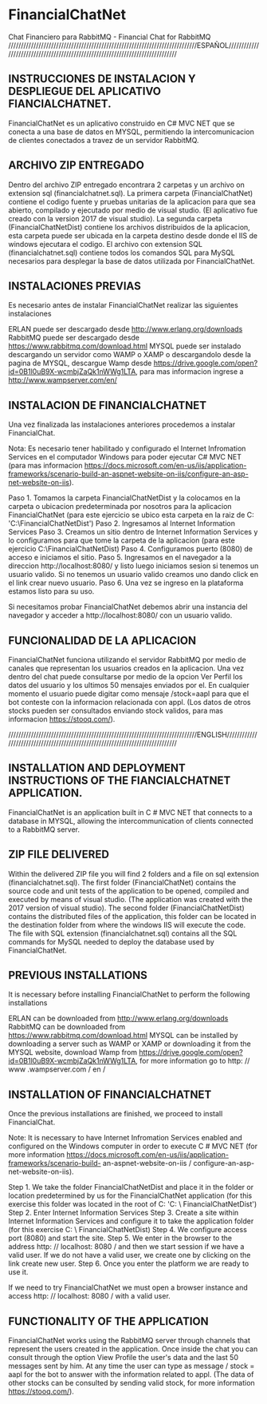 # FinancialChatNet
Chat Financiero para RabbitMQ - Financial Chat for RabbitMQ
///////////////////////////////////////////////////////////////////////////ESPAÑOL///////////////////////////////////////////////////////////////////////////////
## INSTRUCCIONES DE INSTALACION Y DESPLIEGUE DEL APLICATIVO FIANCIALCHATNET. 
FinancialChatNet es un aplicativo construido en C# MVC NET que se conecta a una base de datos en MYSQL, permitiendo la intercomunicacion de clientes conectados a travez de un servidor RabbitMQ.  

## ARCHIVO ZIP ENTREGADO

Dentro del archivo ZIP entregado encontrara 2 carpetas y un archivo on extension sql (financialchatnet.sql).
La primera carpeta (FinancialChatNet) contiene el codigo fuente y pruebas unitarias de la aplicacion para que sea abierto, compilado y ejecutado por medio de visual studio. (El aplicativo fue creado con la version 2017 de visual studio).
La segunda carpeta (FinancialChatNetDist) contiene los archivos distribuidos de la aplicacion, esta carpeta puede ser ubicada en la carpeta destino desde donde el IIS de windows ejecutara el codigo.
El archivo con extension SQL (financialchatnet.sql) contiene todos los comandos SQL para MySQL necesarios para desplegar la base de datos utilizada por FinancialChatNet.

## INSTALACIONES PREVIAS

Es necesario antes de instalar FinancialChatNet realizar las siguientes instalaciones

ERLAN puede ser descargado desde http://www.erlang.org/downloads
RabbitMQ puede ser descargado desde https://www.rabbitmq.com/download.html
MYSQL puede ser instalado descargando un servidor como WAMP o XAMP o descargandolo desde la pagina de MYSQL, descargue Wamp desde https://drive.google.com/open?id=0B1l0uB9X-wcmbjZaQk1nWWg1LTA, para mas informacion ingrese a http://www.wampserver.com/en/


## INSTALACION DE FINANCIALCHATNET

Una vez finalizada las instalaciones anteriores procedemos a instalar FinancialChat.

Nota: Es necesario tener habilitado y configurado el Internet Infromation Services en el computador Windows para poder ejecutar C# MVC NET (para mas informacion https://docs.microsoft.com/en-us/iis/application-frameworks/scenario-build-an-aspnet-website-on-iis/configure-an-asp-net-website-on-iis).

Paso 1. Tomamos la carpeta FinancialChatNetDist y la colocamos en la carpeta o ubicacion predeterminada por nosotros para la aplicacion FinancialChatNet (para este ejercicio se ubico esta carpeta en la raiz de C: 'C:\FinancialChatNetDist')
Paso 2. Ingresamos al Internet Information Services
Paso 3. Creamos un sitio dentro de Internet Information Services y lo configuramos para que tome la carpeta de la aplicacion (para este ejercicio C:\FinancialChatNetDist)
Paso 4. Configuramos puerto (8080) de acceso e iniciamos el sitio.
Paso 5. Ingresamos en el navegador a la direccion http://localhost:8080/ y listo luego iniciamos sesion si tenemos un usuario valido. Si no tenemos un usuario valido creamos uno dando click en el link crear nuevo usuario.
Paso 6. Una vez se ingreso en la plataforma estamos listo para su uso.

Si necesitamos probar FinancialChatNet debemos abrir una instancia del navegador y acceder a  http://localhost:8080/ con un usuario valido.

## FUNCIONALIDAD DE LA APLICACION

FinancialChatNet funciona utilizando el servidor RabbitMQ por medio de canales que representan los usuarios creados en la aplicacion.
Una vez dentro del chat puede consultarse por medio de la opcion Ver Perfil los datos del usuario y los ultimos 50 mensajes enviados por el.
En cualquier momento el usuario puede digitar como mensaje /stock=aapl para que el bot conteste con la informacion relacionada con appl. (Los datos de otros stocks pueden ser consultados enviando stock validos, para mas informacion https://stooq.com/).


///////////////////////////////////////////////////////////////////////////ENGLISH///////////////////////////////////////////////////////////////////////////////

## INSTALLATION AND DEPLOYMENT INSTRUCTIONS OF THE FIANCIALCHATNET APPLICATION.
FinancialChatNet is an application built in C # MVC NET that connects to a database in MYSQL, allowing the intercommunication of clients connected to a RabbitMQ server.

## ZIP FILE DELIVERED

Within the delivered ZIP file you will find 2 folders and a file on sql extension (financialchatnet.sql).
The first folder (FinancialChatNet) contains the source code and unit tests of the application to be opened, compiled and executed by means of visual studio. (The application was created with the 2017 version of visual studio).
The second folder (FinancialChatNetDist) contains the distributed files of the application, this folder can be located in the destination folder from where the windows IIS will execute the code.
The file with SQL extension (financialchatnet.sql) contains all the SQL commands for MySQL needed to deploy the database used by FinancialChatNet.

## PREVIOUS INSTALLATIONS

It is necessary before installing FinancialChatNet to perform the following installations

ERLAN can be downloaded from http://www.erlang.org/downloads
RabbitMQ can be downloaded from https://www.rabbitmq.com/download.html
MYSQL can be installed by downloading a server such as WAMP or XAMP or downloading it from the MYSQL website, download Wamp from https://drive.google.com/open?id=0B1l0uB9X-wcmbjZaQk1nWWg1LTA, for more information go to http: // www .wampserver.com / en /


## INSTALLATION OF FINANCIALCHATNET

Once the previous installations are finished, we proceed to install FinancialChat.

Note: It is necessary to have Internet Infromation Services enabled and configured on the Windows computer in order to execute C # MVC NET (for more information https://docs.microsoft.com/en-us/iis/application-frameworks/scenario-build- an-aspnet-website-on-iis / configure-an-asp-net-website-on-iis).

Step 1. We take the folder FinancialChatNetDist and place it in the folder or location predetermined by us for the FinancialChatNet application (for this exercise this folder was located in the root of C: 'C: \ FinancialChatNetDist')
Step 2. Enter Internet Information Services
Step 3. Create a site within Internet Information Services and configure it to take the application folder (for this exercise C: \ FinancialChatNetDist)
Step 4. We configure access port (8080) and start the site.
Step 5. We enter in the browser to the address http: // localhost: 8080 / and then we start session if we have a valid user. If we do not have a valid user, we create one by clicking on the link create new user.
Step 6. Once you enter the platform we are ready to use it.

If we need to try FinancialChatNet we must open a browser instance and access http: // localhost: 8080 / with a valid user.

## FUNCTIONALITY OF THE APPLICATION

FinancialChatNet works using the RabbitMQ server through channels that represent the users created in the application.
Once inside the chat you can consult through the option View Profile the user's data and the last 50 messages sent by him.
At any time the user can type as message / stock = aapl for the bot to answer with the information related to appl. (The data of other stocks can be consulted by sending valid stock, for more information https://stooq.com/).



